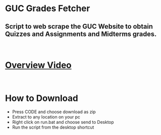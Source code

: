 # GUC Grades Fetcher

## Script to web scrape the GUC Website to obtain Quizzes and Assignments and Midterms grades.
<br>

# [Overview Video](https://youtu.be/LnmrYYz9xlI)

<br>

# How to Download

+ Press CODE and choose download as zip
+ Extract to any location on your pc
+ Right click on run.bat and choose send to Desktop
+ Run the script from the desktop shortcut